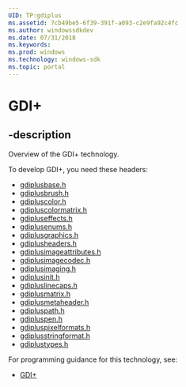 ```yaml
---
UID: TP:gdiplus
ms.assetid: 7cb49be5-6f39-391f-a093-c2e9fa92c4fc
ms.author: windowssdkdev
ms.date: 07/31/2018
ms.keywords: 
ms.prod: windows
ms.technology: windows-sdk
ms.topic: portal
---
```


# GDI+

## -description

Overview of the GDI+ technology.

To develop GDI+, you need these headers:

 * [gdiplusbase.h](../gdiplusbase/index.md)
 * [gdiplusbrush.h](../gdiplusbrush/index.md)
 * [gdipluscolor.h](../gdipluscolor/index.md)
 * [gdipluscolormatrix.h](../gdipluscolormatrix/index.md)
 * [gdipluseffects.h](../gdipluseffects/index.md)
 * [gdiplusenums.h](../gdiplusenums/index.md)
 * [gdiplusgraphics.h](../gdiplusgraphics/index.md)
 * [gdiplusheaders.h](../gdiplusheaders/index.md)
 * [gdiplusimageattributes.h](../gdiplusimageattributes/index.md)
 * [gdiplusimagecodec.h](../gdiplusimagecodec/index.md)
 * [gdiplusimaging.h](../gdiplusimaging/index.md)
 * [gdiplusinit.h](../gdiplusinit/index.md)
 * [gdipluslinecaps.h](../gdipluslinecaps/index.md)
 * [gdiplusmatrix.h](../gdiplusmatrix/index.md)
 * [gdiplusmetaheader.h](../gdiplusmetaheader/index.md)
 * [gdipluspath.h](../gdipluspath/index.md)
 * [gdipluspen.h](../gdipluspen/index.md)
 * [gdipluspixelformats.h](../gdipluspixelformats/index.md)
 * [gdiplusstringformat.h](../gdiplusstringformat/index.md)
 * [gdiplustypes.h](../gdiplustypes/index.md)

For programming guidance for this technology, see:
* [GDI+](/windows/desktop/gdiplus)

